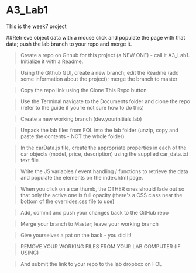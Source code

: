 # A3_Lab1
This is the week7 project


##Retrieve object data with a mouse click and populate the page with that data; push the lab branch to your repo and merge it.

> Create a repo on Github for this project (a NEW ONE) - call it A3_Lab1. Initialize it with a Readme.

> Using the Github GUI, create a new branch; edit the Readme (add some information about the project); merge the branch to master

> Copy the repo link using the Clone This Repo button

> Use the Terminal navigate to the Documents folder and clone the repo (refer to the guide if you’re not sure how to do this)

> Create a new working branch (dev.yourinitials.lab)

> Unpack the lab files from FOL into the lab folder (unzip, copy and paste the contents - NOT the whole folder)

> In the carData.js file, create the appropriate properties in each of the car objects (model, price, description) using the supplied car_data.txt text file

> Write the JS variables / event handling / functions to retrieve the data and populate the elements on the index.html page.

> When you click on a car thumb, the OTHER ones should fade out so that only the active one is full opacity (there's a CSS class near the bottom of the overrides.css file to use)

> Add, commit and push your changes back to the GitHub repo

> Merge your branch to Master; leave your working branch

> Give yourselves a pat on the back - you did it!

> REMOVE YOUR WORKING FILES FROM YOUR LAB COMPUTER (IF USING)

> And submit the link to your repo to the lab dropbox on FOL
